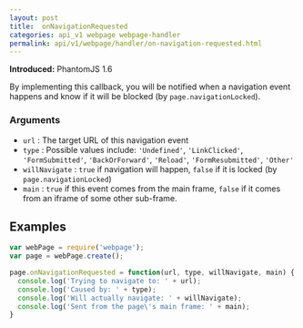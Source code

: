 ```yaml
---
layout: post
title:  onNavigationRequested
categories: api_v1 webpage webpage-handler
permalink: api/v1/webpage/handler/on-navigation-requested.html
---
```


**Introduced:** PhantomJS 1.6

By implementing this callback, you will be notified when a navigation event happens and know if it will be blocked (by `page.navigationLocked`).

### Arguments

* `url`          : The target URL of this navigation event
* `type`         : Possible values include: `'Undefined'`, `'LinkClicked'`, `'FormSubmitted'`, `'BackOrForward'`, `'Reload'`, `'FormResubmitted'`, `'Other'`
* `willNavigate` : `true` if navigation will happen, `false` if it is locked (by `page.navigationLocked`)
* `main`         : `true` if this event comes from the main frame, `false` if it comes from an iframe of some other sub-frame.

## Examples

```javascript
var webPage = require('webpage');
var page = webPage.create();

page.onNavigationRequested = function(url, type, willNavigate, main) {
  console.log('Trying to navigate to: ' + url);
  console.log('Caused by: ' + type);
  console.log('Will actually navigate: ' + willNavigate);
  console.log('Sent from the page\'s main frame: ' + main);
}
```








